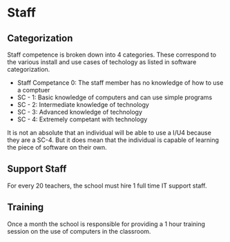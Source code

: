 # Staff

## Categorization

Staff competence is broken down into 4 categories. These correspond to the various install and use cases of techology as listed in software categorization.

* Staff Competance 0: The staff member has no knowledge of how to use a comptuer
* SC - 1: Basic knowledge of computers and can use simple programs
* SC - 2: Intermediate knowledge of technology
* SC - 3: Advanced knowledge of technology
* SC - 4: Extremely competant with technology

It is not an absolute that an individual will be able to use a I/U4 because they are a SC-4. But it does mean that the individual is capable of learning the piece of software on their own.

## Support Staff

For every 20 teachers, the school must hire 1 full time IT support staff.

## Training

Once a month the school is responsible for providing a 1 hour training session on the use of computers in the classroom.
